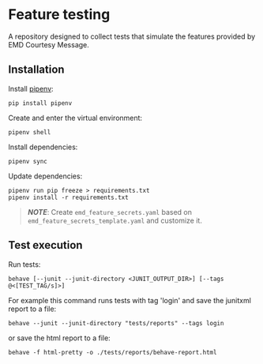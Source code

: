 # Feature testing
A repository designed to collect tests that simulate the features provided by EMD Courtesy Message.

## Installation
Install [pipenv](https://pipenv.pypa.io/en/latest/):

```
pip install pipenv
```

Create and enter the virtual environment:

```commandline
pipenv shell
```

Install dependencies:

```commandline
pipenv sync
```

Update dependencies:
```commandline
pipenv run pip freeze > requirements.txt
pipenv install -r requirements.txt
```

> **_NOTE_**: Create `emd_feature_secrets.yaml` based on `emd_feature_secrets_template.yaml` and customize it.

## Test execution
Run tests:

```commandline
behave [--junit --junit-directory <JUNIT_OUTPUT_DIR>] [--tags @<[TEST_TAG/s]>]
```

For example this command runs tests with tag 'login' and save the junitxml report to a file:

```commandline
behave --junit --junit-directory "tests/reports" --tags login
```
or save the html report to a file:
```commandline
behave -f html-pretty -o ./tests/reports/behave-report.html  
```

